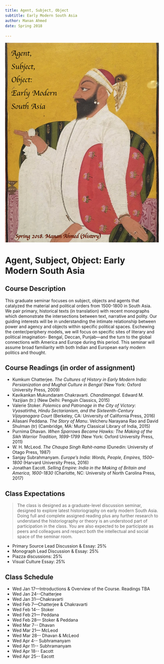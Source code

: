 ```yaml
---
title: Agent, Subject, Object
subtitle: Early Modern South Asia
author: Manan Ahmed
date: Spring 2018

---
```


![Syllabus subject to change](images/ASO_seminar.jpg)

# Agent, Subject, Object: Early Modern South Asia

## Course Description
This graduate seminar focuses on subject, objects and agents that catalyzed the material and political orders from 1500-1800 in South Asia. We pair primary, historical texts (in translation) with recent monographs which demonstrate the intersections between text, narrative and polity. Our guiding interests will be in understanding the intimate relationship between power and agency and objects within specific political spaces. Eschewing the center/periphery models, we will focus on specific sites of literary and political imagination- Bengal, Deccan, Punjab—and the turn to the global connections with America and Europe during this period. This seminar will assume broad familiarity with both Indian and European early modern politics and thought.


## Course Readings (in order of assignment)
* Kumkum Chatterjee. *The Cultures of History in Early Modern India: Persianization and Mughal Culture in Bengal* (New York: Oxford University Press, 2009) 
* Kavikankan Mukundaram Chakravarti. *Chandimangal*. Edward M. Yazijian (tr.) (New Delhi: Penguin Classics, 2015)
* Valerie Stoker. *Polemics and Patronage in the City of Victory: Vyasatirtha, Hindu Sectarianism, and the Sixteenth-Century Vijayanagara Court* (Berkeley, CA: University of California Press, 2016)
* Allasani Peddana. *The Story of Manu*. Velcheru Narayana Rao and David Shulman (tr) (Cambridge, MA: Murty Classical Library of India, 2015)
* Purnima Dhavan. *When Sparrows Became Hawks: The Making of the Sikh Warrior Tradition, 1699-1799* (New York: Oxford University Press, 2011)
* W. H. McLeod. *The Chaupa Singh Rahit-nama* (Dunedin: University of Otago Press, 1987)
* Sanjay Subrahmanyam. *Europe’s India: Words, People, Empires, 1500–1800* (Harvard University Press, 2016)
* Jonathan Eacott. *Selling Empire: India in the Making of Britain and America, 1600-1830* (Charlotte, NC: University of North Carolina Press, 2017) 


## Class Expectations

> The class is designed as a graduate-level discussion seminar, designed to explore latest historiography on early modern South Asia. Doing full and complete assigned reading plus any further research to understand the historiography or theory is an understood part of participation in the class. You are also expected to be participate as peers and colleagues and respect both the intellectual and social space of the seminar room.

* Primary Source Lead Discussion & Essay: 25%
* Monograph Lead Discussion & Essay: 25%
* Piazza discussions: 25%
* Visual Culture Essay: 25%


## Class Schedule

* Wed Jan 17—Introductions & Overview of the Course. Readings TBA
* Wed Jan 24--Chatterjee
* Wed Jan 31—Chakravarti 
* Wed Feb 7—Chatterjee & Chakravarti
* Wed Feb 14-- Stoker
* Wed Feb 21— Peddana
* Wed Feb 28— Stoker & Peddana
* Wed Mar 7-- Dhavan
* Wed Mar 21— McLeod
* Wed Mar 28-- Dhavan & McLeod 
* Wed Apr 4-- Subhramanyam
* Wed Apr 11-- Subhramanyam
* Wed Apr 18-- Eacott
* Wed Apr 25-- Eacott
